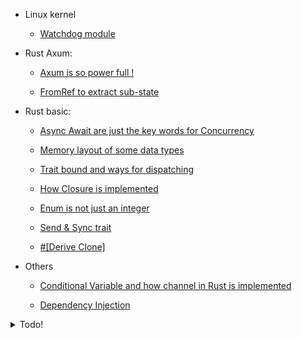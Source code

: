 
* Linux kernel

    * [Watchdog module](docs/kernel/watchdog/watchdog.md)



* Rust Axum:

    * [Axum is so power full !](docs/rust/axum/axum.md)
    
    * [FromRef to extract sub-state](docs/rust/axum/FromRef.md)


* Rust basic:

    * [Async Await are just the key words for Concurrency](docs/rust/async/async.md)
    
    * [Memory layout of some data types](docs/rust/memory_layout/memory_layout.md)
    
    * [Trait bound and ways for dispatching](docs/rust/trai_bound_and_dispatching/trai_bound_and_dispatching.md)
    
    * [How Closure is implemented](docs/rust/closure/closure.md)
    
    * [Enum is not just an integer](docs/rust/enums/enums.md)
    
    * [Send & Sync trait](docs/rust/send_sync/send_sync.md)
    
    * [#[Derive Clone]](docs/rust/clone/derive_clone.md)


* Others

    * [Conditional Variable and how channel in Rust is implemented](docs/programming_concept/conditional_variable/conditional_variable.md)

    * [Dependency Injection](docs/programming_concept/dependency_injection/dependency_injection.md)



<details>
  <summary>Todo!</summary>
  
* Rust Database:

    * [Database](docs/rust/database/database.md)

    * [sqlx](docs/rust/database/database.md)
    
    * [Sea-querry, an ORM](docs/rust/database/seaquerry.md)

    * [Modern SQL](docs/rust/database/modql.md)
</details>